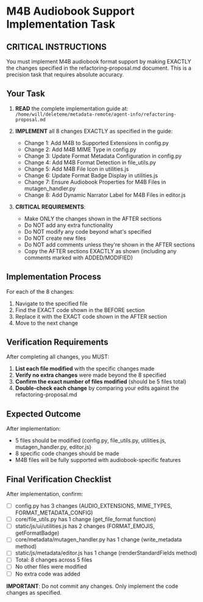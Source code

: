 # M4B Audiobook Support Implementation Task

## CRITICAL INSTRUCTIONS

You must implement M4B audiobook format support by making EXACTLY the changes specified in the refactoring-proposal.md document. This is a precision task that requires absolute accuracy.

## Your Task

1. **READ** the complete implementation guide at: `/home/will/deleteme/metadata-remote/agent-info/refactoring-proposal.md`

2. **IMPLEMENT** all 8 changes EXACTLY as specified in the guide:
   - Change 1: Add M4B to Supported Extensions in config.py
   - Change 2: Add M4B MIME Type in config.py  
   - Change 3: Update Format Metadata Configuration in config.py
   - Change 4: Add M4B Format Detection in file_utils.py
   - Change 5: Add M4B File Icon in utilities.js
   - Change 6: Update Format Badge Display in utilities.js
   - Change 7: Ensure Audiobook Properties for M4B Files in mutagen_handler.py
   - Change 8: Add Dynamic Narrator Label for M4B Files in editor.js

3. **CRITICAL REQUIREMENTS**:
   - Make ONLY the changes shown in the AFTER sections
   - Do NOT add any extra functionality
   - Do NOT modify any code beyond what's specified
   - Do NOT create new files
   - Do NOT add comments unless they're shown in the AFTER sections
   - Copy the AFTER sections EXACTLY as shown (including any comments marked with ADDED/MODIFIED)

## Implementation Process

For each of the 8 changes:
1. Navigate to the specified file
2. Find the EXACT code shown in the BEFORE section
3. Replace it with the EXACT code shown in the AFTER section
4. Move to the next change

## Verification Requirements

After completing all changes, you MUST:

1. **List each file modified** with the specific changes made
2. **Verify no extra changes** were made beyond the 8 specified
3. **Confirm the exact number of files modified** (should be 5 files total)
4. **Double-check each change** by comparing your edits against the refactoring-proposal.md

## Expected Outcome

After implementation:
- 5 files should be modified (config.py, file_utils.py, utilities.js, mutagen_handler.py, editor.js)
- 8 specific code changes should be made
- M4B files will be fully supported with audiobook-specific features

## Final Verification Checklist

After implementation, confirm:
- [ ] config.py has 3 changes (AUDIO_EXTENSIONS, MIME_TYPES, FORMAT_METADATA_CONFIG)
- [ ] core/file_utils.py has 1 change (get_file_format function)
- [ ] static/js/ui/utilities.js has 2 changes (FORMAT_EMOJIS, getFormatBadge)
- [ ] core/metadata/mutagen_handler.py has 1 change (write_metadata method)
- [ ] static/js/metadata/editor.js has 1 change (renderStandardFields method)
- [ ] Total: 8 changes across 5 files
- [ ] No other files were modified
- [ ] No extra code was added

**IMPORTANT**: Do not commit any changes. Only implement the code changes as specified.